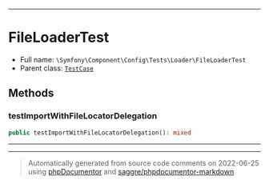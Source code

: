 ***

# FileLoaderTest





* Full name: `\Symfony\Component\Config\Tests\Loader\FileLoaderTest`
* Parent class: [`TestCase`](../../../../../PHPUnit/Framework/TestCase.md)




## Methods


### testImportWithFileLocatorDelegation



```php
public testImportWithFileLocatorDelegation(): mixed
```











***


***
> Automatically generated from source code comments on 2022-06-25 using [phpDocumentor](http://www.phpdoc.org/) and [saggre/phpdocumentor-markdown](https://github.com/Saggre/phpDocumentor-markdown)
